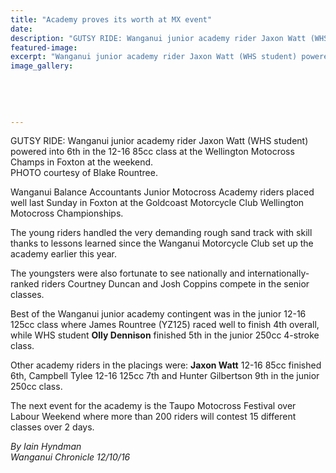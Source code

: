 ```yaml
---
title: "Academy proves its worth at MX event"
date: 
description: "GUTSY RIDE: Wanganui junior academy rider Jaxon Watt (WHS student) powered into 6th in the 12-16 85cc class at the Wellington Motocross Champs in Foxton at the weekend..."
featured-image: 
excerpt: "Wanganui junior academy rider Jaxon Watt (WHS student) powered into 6th in the 12-16 85cc class at the Wellington Motocross Champs in Foxton at the weekend."
image_gallery:
	
	
	
	
	
---
```


<p><span>GUTSY RIDE: Wanganui junior academy rider Jaxon Watt (WHS student) powered into 6th in the 12-16 85cc class at the Wellington Motocross Champs in Foxton at the weekend.<br />PHOTO courtesy of Blake Rountree.&nbsp;</span></p>
<p>Wanganui Balance Accountants Junior Motocross Academy riders placed well last Sunday in Foxton at the Goldcoast Motorcycle Club Wellington Motocross Championships.</p>
<p>The young riders handled the very demanding rough sand track with skill thanks to lessons learned since the Wanganui Motorcycle Club set up the academy earlier this year.</p>
<p>The youngsters were also fortunate to see nationally and internationally-ranked riders Courtney Duncan and Josh Coppins compete in the senior classes.</p>
<p>Best of the Wanganui junior academy contingent was in the junior 12-16 125cc class where James Rountree (YZ125) raced well to finish 4th overall, while WHS student <strong>Olly Dennison</strong> finished 5th in the junior 250cc 4-stroke class.</p>
<p>Other academy riders in the placings were: <strong>Jaxon Watt</strong>&nbsp;12-16 85cc finished 6th, Campbell Tylee 12-16 125cc 7th and Hunter Gilbertson 9th in the junior 250cc class.</p>
<p>The next event for the academy is the Taupo Motocross Festival over Labour Weekend where more than 200 riders will contest 15 different classes over 2 days.</p>
<p><em>By Iain Hyndman</em><br /><em>Wanganui Chronicle 12/10/16</em></p>

